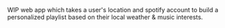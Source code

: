 WIP web app which takes a user's location and spotify account to build a personalized playlist based on their local weather & music interests.
